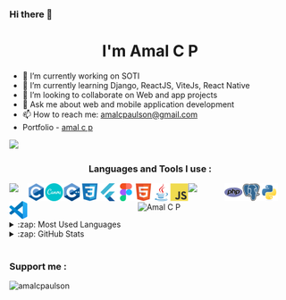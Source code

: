 ### Hi there 👋

<h1 align="center">I'm Amal C P</h1>

- 🔭 I’m currently working on SOTI
- 🌱 I’m currently learning Django, ReactJS, ViteJs, React Native
- 👯 I’m looking to collaborate on Web and app projects
- 💬 Ask me about web and mobile application development 
- 📫 How to reach me: amalcpaulson@gmail.com
- Portfolio - <a href="https://amalcpaulson.vercel.app">amal c p </a>

<img src="https://visitor-badge.laobi.icu/badge?page_id=amalcpaulson"/></p>

<h3 align="center">Languages and Tools I use :</h3>
<img align="left" width="32px"  src="https://raw.githubusercontent.com/rmolinamir/typescript-cheatsheet/master/TypeScript.png" />
<img align="left" width="32px"  src="https://raw.githubusercontent.com/devicons/devicon/master/icons/c/c-original.svg" />
<img align="left" width="32px"  src="https://raw.githubusercontent.com/devicons/devicon/master/icons/canva/canva-original.svg" />
<img align="left" width="32px"  src="https://raw.githubusercontent.com/devicons/devicon/master/icons/cplusplus/cplusplus-original.svg" />
<img align="left" width="32px"  src="https://raw.githubusercontent.com/devicons/devicon/master/icons/css3/css3-original.svg" />
<img align="left" width="32px"  src="https://raw.githubusercontent.com/devicons/devicon/master/icons/flutter/flutter-original.svg" />
<img align="left" width="32px"  src="https://raw.githubusercontent.com/devicons/devicon/master/icons/figma/figma-original.svg" />
<img align="left" width="32px"  src="https://raw.githubusercontent.com/devicons/devicon/master/icons/html5/html5-original.svg" />
<img align="left" width="32px"  src="https://raw.githubusercontent.com/devicons/devicon/master/icons/java/java-original.svg" />
<img align="left" width="32px"  src="https://raw.githubusercontent.com/devicons/devicon/master/icons/javascript/javascript-original.svg" />
<img align="left" width="65px"  src="https://www.logo.wine/a/logo/MySQL/MySQL-Logo.wine.svg" />
<img align="left" width="32px"  src="https://raw.githubusercontent.com/devicons/devicon/master/icons/php/php-original.svg" />
<img align="left" width="32px"  src="https://raw.githubusercontent.com/devicons/devicon/master/icons/postgresql/postgresql-original.svg" />
<img align="left" width="32px"  src="https://raw.githubusercontent.com/devicons/devicon/master/icons/python/python-original.svg" />
<img align="left" width="32px"  src="https://raw.githubusercontent.com/devicons/devicon/master/icons/vscode/vscode-original.svg" />



<br />



<p align="center"> <img align="center" src="https://github-readme-streak-stats.herokuapp.com/?user=amalcpaulson&" alt="Amal C P" /></p>
<details>
  <summary>:zap: Most Used Languages</summary>
<img align="left" alt="Anna's GitHub Top Languages" src="https://github-readme-stats.vercel.app/api/top-langs/?username=amalcpaulson" />
</details>

<details>
  <summary>:zap: GitHub Stats</summary>
<div align="center"><img src="https://github-readme-stats.vercel.app/api?username=amalcpaulson&show_icons=true&count_private=true&hide_border=true" align="center" /></div>  
</details>

<br />
<h3 align="left">Support me :</h3>
<p><a href="https://www.buymeacoffee.com/amalcp"> <img align="left" src="https://cdn.buymeacoffee.com/buttons/v2/default-yellow.png" height="50" width="210" alt="amalcpaulson" /></a></p>




